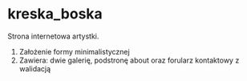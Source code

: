 # kreska_boska

Strona internetowa artystki.

1. Założenie formy minimalistycznej
2. Zawiera: dwie galerię, podstronę about oraz forularz kontaktowy z walidacją

